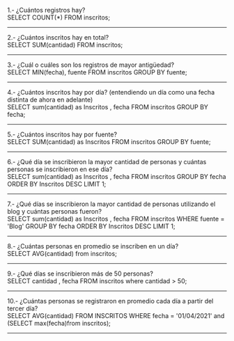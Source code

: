 1.- ¿Cuántos registros hay? <br>
SELECT COUNT(*) FROM inscritos; <br>
 <hr>
2.- ¿Cuántos inscritos hay en total? <br>
SELECT SUM(cantidad) FROM inscritos; <br>
 <hr>
3.- ¿Cuál o cuáles son los registros de mayor antigüedad?  <br>
SELECT MIN(fecha), fuente FROM inscritos GROUP BY fuente; <br>
 <hr>
4.- ¿Cuántos inscritos hay por día? (entendiendo un día como una fecha distinta de ahora en adelante)  <br>
SELECT sum(cantidad) as Inscritos , fecha FROM inscritos GROUP BY fecha; <br>
 <hr>
5.- ¿Cuántos inscritos hay por fuente?  <br>
SELECT SUM(cantidad) as Inscritos FROM inscritos GROUP BY fuente; <br>
 <hr>
6.- ¿Qué día se inscribieron la mayor cantidad de personas y cuántas personas se inscribieron en ese día? <br>
SELECT sum(cantidad) as Inscritos , fecha FROM inscritos GROUP BY fecha ORDER BY Inscritos DESC LIMIT 1; <br>
 <hr>
7.- ¿Qué días se inscribieron la mayor cantidad de personas utilizando el blog y cuántas personas fueron? <br>
SELECT sum(cantidad) as Inscritos , fecha FROM inscritos WHERE fuente = 'Blog' GROUP BY fecha ORDER BY Inscritos DESC LIMIT 1;  <br>
 <hr>
8.- ¿Cuántas personas en promedio se inscriben en un día?  <br>
SELECT AVG(cantidad) from inscritos; <br>
 <hr>
9.- ¿Qué días se inscribieron más de 50 personas?  <br>
SELECT  cantidad , fecha FROM inscritos where cantidad > 50;  <br>
 <hr>
10.- ¿Cuántas personas se registraron en promedio cada día a partir del tercer día?  <br>
SELECT AVG(cantidad) FROM INSCRITOS WHERE fecha = '01/04/2021' and (SELECT max(fecha)from inscritos); <br>
<hr>
